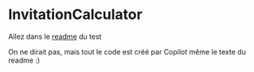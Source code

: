 # InvitationCalculator
Allez dans le [readme](https://github.com/iAmDorra/InvitationCalculator/blob/master/InvitationCalculator.Tests/Readme.md) du test

On ne dirait pas, mais tout le code est créé par Copilot même le texte du readme :) 
